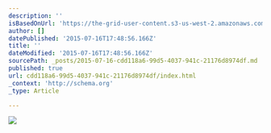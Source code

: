 ```yaml
---
description: ''
isBasedOnUrl: 'https://the-grid-user-content.s3-us-west-2.amazonaws.com/8fb8a216-79d4-48d5-a93b-7f25f438e770.JPG'
author: []
datePublished: '2015-07-16T17:48:56.166Z'
title: ''
dateModified: '2015-07-16T17:48:56.166Z'
sourcePath: _posts/2015-07-16-cdd118a6-99d5-4037-941c-21176d8974df.md
published: true
url: cdd118a6-99d5-4037-941c-21176d8974df/index.html
_context: 'http://schema.org'
_type: Article

---
```

![](https://the-grid-user-content.s3-us-west-2.amazonaws.com/8fb8a216-79d4-48d5-a93b-7f25f438e770.JPG)